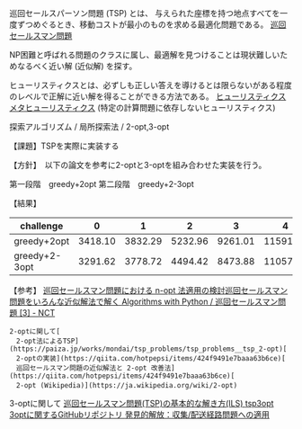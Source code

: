 巡回セールスパーソン問題 (TSP) とは、
与えられた座標を持つ地点すべてを一度ずつめぐるとき、移動コストが最小のものを求める最適化問題である。
[巡回セールスマン問題](https://ja.wikipedia.org/wiki/%E5%B7%A1%E5%9B%9E%E3%82%BB%E3%83%BC%E3%83%AB%E3%82%B9%E3%83%9E%E3%83%B3%E5%95%8F%E9%A1%8C)

NP困難と呼ばれる問題のクラスに属し、最適解を見つけることは現状難しいためなるべく近い解 (近似解) を探す。

ヒューリスティクスとは、必ずしも正しい答えを導けるとは限らないがある程度のレベルで正解に近い解を得ることができる方法である。
[ヒューリスティクス](https://ja.wikipedia.org/wiki/%E3%83%92%E3%83%A5%E3%83%BC%E3%83%AA%E3%82%B9%E3%83%86%E3%82%A3%E3%83%83%E3%82%AF)
[メタヒューリスティクス](https://ja.wikipedia.org/wiki/%E3%83%A1%E3%82%BF%E3%83%92%E3%83%A5%E3%83%BC%E3%83%AA%E3%82%B9%E3%83%86%E3%82%A3%E3%82%AF%E3%82%B9) (特定の計算問題に依存しないヒューリスティクス)

探索アルゴリズム / 局所探索法 / 2-opt,3-opt

【課題】TSPを実際に実装する

【方針】　以下の論文を参考に2-optと3-optを組み合わせた実装を行う。

第一段階　greedy+2opt
第二段階　greedy+2-3opt

【結果】

| challenge     | 0       | 1       | 2       | 3       | 4        | 5 | 6 | 7 |
| ------------- | ------- | ------- | ------- | ------- | -------- | - | - | - |
| greedy+2opt   | 3418.10 | 3832.29 | 5232.96 | 9261.01 | 11591.84 |   |   |   |
| greedy+2-3opt | 3291.62 | 3778.72 | 4494.42 | 8473.88 | 11057.08 |   |   |   |

【参考】
[
    巡回セールスマン問題における n-opt 法適用の検討](https://www.cst.nihon-u.ac.jp/research/gakujutu/58/pdf/L-56.pdf)[巡回セールスマン問題をいろんな近似解法で解く
	](https://qiita.com/take314/items/dc2e6cf6d97889923c8b)[Algorithms with Python / 巡回セールスマン問題 [3] - NCT](http://www.nct9.ne.jp/m_hiroi/light/pyalgo64.html)

    2-optに関して[
    　2-opt法によるTSP](https://paiza.jp/works/mondai/tsp_problems/tsp_problems__tsp_2-opt)[
    　2-optの実装](https://qiita.com/hotpepsi/items/424f9491e7baaa63b6ce)[
    　巡回セールスマン問題の近似解法と 2-opt 改善法](https://qiita.com/hotpepsi/items/424f9491e7baaa63b6ce)[
    　2-opt (Wikipedia)](https://ja.wikipedia.org/wiki/2-opt)

   3-optに関して
	[巡回セールスマン問題(TSP)の基本的な解き方(ILS)
	](https://future-architect.github.io/articles/20211201a/#2-3-opt)[tsp3opt](https://github.com/ozanyerli/tsp3opt)
	[3optに関するGitHubリポジトリ
	](https://github.com/topics/3opt)[発見的解放：収集/配送経路問題への適用](https://orsj.org/wp-content/corsj/or54-12/or54_12_721.pdf)
